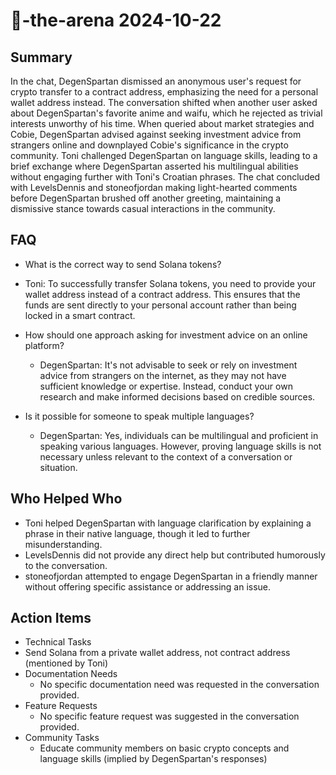 # 🤖-the-arena 2024-10-22

## Summary
 In the chat, DegenSpartan dismissed an anonymous user's request for crypto transfer to a contract address, emphasizing the need for a personal wallet address instead. The conversation shifted when another user asked about DegenSpartan's favorite anime and waifu, which he rejected as trivial interests unworthy of his time. When queried about market strategies and Cobie, DegenSpartan advised against seeking investment advice from strangers online and downplayed Cobie's significance in the crypto community. Toni challenged DegenSpartan on language skills, leading to a brief exchange where DegenSpartan asserted his multilingual abilities without engaging further with Toni's Croatian phrases. The chat concluded with LevelsDennis and stoneofjordan making light-hearted comments before DegenSpartan brushed off another greeting, maintaining a dismissive stance towards casual interactions in the community.

## FAQ
 - What is the correct way to send Solana tokens?
  - Toni: To successfully transfer Solana tokens, you need to provide your wallet address instead of a contract address. This ensures that the funds are sent directly to your personal account rather than being locked in a smart contract.

- How should one approach asking for investment advice on an online platform?
  - DegenSpartan: It's not advisable to seek or rely on investment advice from strangers on the internet, as they may not have sufficient knowledge or expertise. Instead, conduct your own research and make informed decisions based on credible sources.

- Is it possible for someone to speak multiple languages?
  - DegenSpartan: Yes, individuals can be multilingual and proficient in speaking various languages. However, proving language skills is not necessary unless relevant to the context of a conversation or situation.

## Who Helped Who
 - Toni helped DegenSpartan with language clarification by explaining a phrase in their native language, though it led to further misunderstanding.
- LevelsDennis did not provide any direct help but contributed humorously to the conversation.
- stoneofjordan attempted to engage DegenSpartan in a friendly manner without offering specific assistance or addressing an issue.

## Action Items
 - Technical Tasks
  - Send Solana from a private wallet address, not contract address (mentioned by Toni)
- Documentation Needs
  - No specific documentation need was requested in the conversation provided.
- Feature Requests
  - No specific feature request was suggested in the conversation provided.
- Community Tasks
  - Educate community members on basic crypto concepts and language skills (implied by DegenSpartan's responses)

